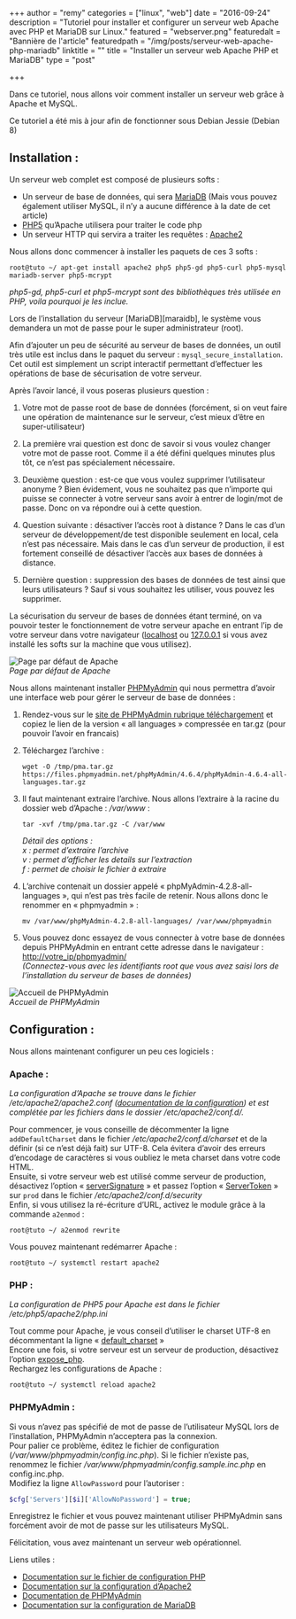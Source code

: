 +++
author = "remy"
categories = ["linux", "web"]
date = "2016-09-24"
description = "Tutoriel pour installer et configurer un serveur web Apache avec PHP et MariaDB sur Linux."
featured = "webserver.png"
featuredalt = "Bannière de l'article"
featuredpath = "/img/posts/serveur-web-apache-php-mariadb"
linktitle = ""
title = "Installer un serveur web Apache PHP et MariaDB"
type = "post"

+++

Dans ce tutoriel, nous allons voir comment installer un serveur web grâce à Apache et MySQL.

Ce tutoriel a été mis à jour afin de fonctionner sous Debian Jessie (Debian 8)

## Installation :

Un serveur web complet est composé de plusieurs softs :

- Un serveur de base de données, qui sera [MariaDB][mariadb] (Mais vous pouvez également utiliser MySQL, il n’y a aucune différence à la date de cet article)
- [PHP5][php] qu’Apache utilisera pour traiter le code php
- Un serveur HTTP qui servira a traiter les requêtes : [Apache2][apache2]

<!--more-->

Nous allons donc commencer à installer les paquets de ces 3 softs :
```
root@tuto ~/ apt-get install apache2 php5 php5-gd php5-curl php5-mysql mariadb-server php5-mcrypt
```
*php5-gd, php5-curl et php5-mcrypt sont des bibliothèques très utilisée en PHP, voila pourquoi je les inclue.*

Lors de l’installation du serveur [MariaDB][maraidb], le système vous demandera un mot de passe pour le super administrateur (root).

Afin d’ajouter un peu de sécurité au serveur de bases de données, un outil très utile est inclus dans le paquet du serveur : `mysql_secure_installation`. Cet outil est simplement un script interactif permettant d’effectuer les opérations de base de sécurisation de votre serveur.  

Après l’avoir lancé, il vous poseras plusieurs question :

1. Votre mot de passe root de base de données (forcément, si on veut faire une opération de maintenance sur le serveur, c’est mieux d’être en super-utilisateur)

2. La première vrai question est donc de savoir si vous voulez changer votre mot de passe root. Comme il a été défini quelques minutes plus tôt, ce n’est pas spécialement nécessaire.

3. Deuxième question : est-ce que vous voulez supprimer l’utilisateur anonyme ? Bien évidement, vous ne souhaitez pas que n’importe qui puisse se connecter à votre serveur sans avoir à entrer de login/mot de passe. Donc on va répondre oui à cette question.

4. Question suivante : désactiver l’accès root à distance ? Dans le cas d’un serveur de développement/de test disponible seulement en local, cela n’est pas nécessaire. Mais dans le cas d’un serveur de production, il est fortement conseillé de désactiver l’accès aux bases de données à distance.

5. Dernière question : suppression des bases de données de test ainsi que leurs utilisateurs ? Sauf si vous souhaitez les utiliser, vous pouvez les supprimer.

La sécurisation du serveur de bases de données étant terminé, on va pouvoir tester le fonctionnement de votre serveur apache en entrant l’ip de votre serveur dans votre navigateur ([localhost](http://localhost/ "Testez votre installation d'Apache") ou [127.0.0.1](http://127.0.0.1/ "Testez votre installation d'Apache") si vous avez installé les softs sur la machine que vous utilisez).

![Page par défaut de Apache][image1]  
*Page par défaut de Apache*

Nous allons maintenant installer [PHPMyAdmin][phpmyadmin] qui nous permettra d’avoir une interface web pour gérer le serveur de base de données :

1. Rendez-vous sur le [site de PHPMyAdmin rubrique téléchargement][phpmyadminDownload] et copiez le lien de la version « all languages » compressée en tar.gz (pour pouvoir l’avoir en francais)

2. Téléchargez l’archive :

    ```shell
    wget -O /tmp/pma.tar.gz https://files.phpmyadmin.net/phpMyAdmin/4.6.4/phpMyAdmin-4.6.4-all-languages.tar.gz
    ```

3. Il faut maintenant extraire l’archive. Nous allons l’extraire à la racine du dossier web d’Apache : */var/www* :

    ```shell
    tar -xvf /tmp/pma.tar.gz -C /var/www
    ```

    *Détail des options :  
    x : permet d’extraire l’archive  
    v : permet d’afficher les details sur l’extraction  
    f : permet de choisir le fichier à extraire*
4. L’archive contenait un dossier appelé « phpMyAdmin-4.2.8-all-languages », qui n’est pas très facile de retenir. Nous allons donc le renommer en « phpmyadmin » :
    ```shell
    mv /var/www/phpMyAdmin-4.2.8-all-languages/ /var/www/phpmyadmin
    ```

5. Vous pouvez donc essayez de vous connecter à votre base de données depuis PHPMyAdmin en entrant cette adresse dans le navigateur : <http://votre_ip/phpmyadmin/>  
    *(Connectez-vous avec les identifiants root que vous avez saisi lors de l’installation du serveur de bases de données)*

![Accueil de PHPMyAdmin][image2]  
*Accueil de PHPMyAdmin*

## Configuration :

Nous allons maintenant configurer un peu ces logiciels :

### Apache :

*La configuration d’Apache se trouve dans le fichier /etc/apache2/apache2.conf ([documentation de la configuration][apacheDoc]) et est complétée par les fichiers dans le dossier /etc/apache2/conf.d/.*

Pour commencer, je vous conseille de décommenter la ligne `addDefaultCharset` dans le fichier */etc/apache2/conf.d/charset* et de la définir (si ce n’est déjà fait) sur UTF-8. Cela évitera d’avoir des erreurs d’encodage de caractères si vous oubliez le meta charset dans votre code HTML.  
Ensuite, si votre serveur web est utilisé comme serveur de production, désactivez l’option « [serverSignature][apache2ServerSignature] » et passez l’option « [ServerToken][apache2ServerToken] » sur `prod` dans le fichier */etc/apache2/conf.d/security*  
Enfin, si vous utilisez la ré-écriture d’URL, activez le module grâce à la commande `a2enmod` :

```shell
root@tuto ~/ a2enmod rewrite
```

Vous pouvez maintenant redémarrer Apache :

```shell
root@tuto ~/ systemctl restart apache2
```

### PHP :

*La configuration de PHP5 pour Apache est dans le fichier /etc/php5/apache2/php.ini*

Tout comme pour Apache, je vous conseil d’utiliser le charset UTF-8 en décommentant la ligne « [default_charset][phpDefault_charset] »  
Encore une fois, si votre serveur est un serveur de production, désactivez l’option [expose_php][phpExpose_php].  
Rechargez les configurations de Apache :

```shell
root@tuto ~/ systemctl reload apache2
```

### PHPMyAdmin :  
Si vous n’avez pas spécifié de mot de passe de l’utilisateur MySQL lors de l’installation, PHPMyAdmin n’acceptera pas la connexion.  
Pour palier ce problème, éditez le fichier de configuration (*/var/www/phpmyadmin/config.inc.php*). Si le fichier n’existe pas, renommez le fichier */var/www/phpmyadmin/config.sample.inc.php* en config.inc.php.  
Modifiez la ligne `AllowPassword` pour l’autoriser :

```php
$cfg['Servers'][$i]['AllowNoPassword'] = true;
```

Enregistrez le fichier et vous pouvez maintenant utiliser PHPMyAdmin sans forcément avoir de mot de passe sur les utilisateurs MySQL.

Félicitation, vous avez maintenant un serveur web opérationnel.

Liens utiles :

- [Documentation sur le fichier de configuration PHP][phpDoc]
- [Documentation sur la configuration d’Apache2][apacheDoc]
- [Documentation de PHPMyAdmin][phpmyadminDoc]
- [Documentation sur la configuration de MariaDB][mariadbDoc]

[apache2]: https://httpd.apache.org/ "Site d'Apache2"
[apacheDoc]: https://httpd.apache.org/docs/2.4/fr/mod/core.html "Documentation sur la configuration d'Apache2"
[apache2ServerSignature]: https://httpd.apache.org/docs/2.4/fr/mod/core.html#serversignature "Documentation de la directive ServerSignature"
[apache2ServerToken]: https://httpd.apache.org/docs/2.4/fr/mod/core.html#servertokens "Documentation de la directive ServerToken"
[mariadb]: https://mariadb.com/ "Site officiel de MariaDB"
[mariadbDoc]: https://mariadb.com/kb/en/mariadb/configuring-mariadb-with-mycnf/ "documentation sur la configuration de MariaDB"
[php]: http://php.net/ "Site de PHP"
[phpDefault_charset]: http://php.net/default-charset "Documentation de l'option default_charset"
[phpDoc]: http://fr2.php.net/manual/fr/ini.core.php "Documentation sur le fichier de configuration PHP"
[phpExpose_php]: http://php.net/expose-php "Documentation de l'option expose_php"
[phpmyadmin]: http://www.phpmyadmin.net/ "Site de PHPMyAdmin"
[phpmyadminDoc]: http://docs.phpmyadmin.net/fr/latest/ "Documentation de PHPMyAdmin"
[phpmyadminDownload]: http://www.phpmyadmin.net/home_page/downloads.php "Téléchargement de PHPMyAdmin"

[image1]: /img/posts/serveur-web-apache-php-mariadb/apache2-debian-default-page-it-works.png "Page par défaut de Apache"
[image2]: /img/posts/serveur-web-apache-php-mariadb/pma-index.png "Accueil de PHPMyAdmin"
